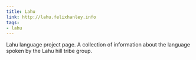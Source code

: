 ```yaml
---
title: Lahu
link: http://lahu.felixhanley.info
tags:
- lahu
---
```


Lahu language project page. A collection of information about the language
spoken by the Lahu hill tribe group.
